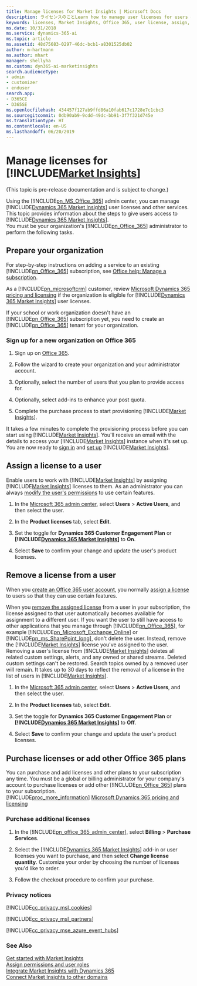 ```yaml
---
title: Manage licenses for Market Insights | Microsoft Docs
description: ライセンスのことLearn how to manage user licenses for users of Market Insights.
keywords: licenses, Market Insights, Office 365, user license, assign, remove
ms.date: 10/31/2018
ms.service: dynamics-365-ai
ms.topic: article
ms.assetid: 48d75683-0297-46dc-bcb1-a8301525db02
author: m-hartmann
ms.author: mhart
manager: shellyha
ms.custom: dyn365-ai-marketinsights
search.audienceType:
- admin
- customizer
- enduser
search.app:
- D365CE
- D365SE
ms.openlocfilehash: 434457f127ab9ffd86a10fab617c1728e7c1cbc3
ms.sourcegitcommit: 0db90ab9-9cdd-49dc-bb91-3f7f321d745e
ms.translationtype: HT
ms.contentlocale: en-US
ms.lasthandoff: 06/20/2019
---
```

# <a name="manage-licenses-for-includemarket-insightsincludespn-market-insights-shortmd"></a>Manage licenses for [!INCLUDE[Market Insights](../includes/pn-market-insights-short.md)]

(This topic is pre-release documentation and is subject to change.)

Using the [!INCLUDE[pn_MS_Office_365](../includes/pn-ms-office-365.md)] admin center, you can manage [!INCLUDE[Dynamics 365 Market Insights](../includes/pn-market-insights-long.md)] user licenses and other services. This topic provides information about the steps to give users access to [!INCLUDE[Dynamics 365 Market Insights](../includes/pn-market-insights-long.md)].  
You must be your organization's [!INCLUDE[pn_Office_365](../includes/pn-office-365.md)] administrator to perform the following tasks.

## <a name="prepare-your-organization"></a>Prepare your organization

For step-by-step instructions on adding a service to an existing [!INCLUDE[pn_Office_365](../includes/pn-office-365.md)] subscription, see [Office help: Manage a subscription](https://go.microsoft.com/fwlink/p/?LinkId=392376).

As a [!INCLUDE[pn_microsoftcrm](../includes/pn-microsoftcrm.md)] customer, review [Microsoft Dynamics 365 pricing and licensing](https://go.microsoft.com/fwlink/p/?LinkID=401462) if the organization is eligible for [!INCLUDE[Dynamics 365 Market Insights](../includes/pn-market-insights-long.md)] user licenses.

If your school or work organization doesn't have an [!INCLUDE[pn_Office_365](../includes/pn-office-365.md)] subscription yet, you need to create an [!INCLUDE[pn_Office_365](../includes/pn-office-365.md)] tenant for your organization.

### <a name="sign-up-for-a-new-organization-on-office-365"></a>Sign up for a new organization on Office 365

1. Sign up on [Office 365](https://admin.microsoft.com/).

2. Follow the wizard to create your organization and your administrator account.

3. Optionally, select the number of users that you plan to provide access for.

4. Optionally, select add-ins to enhance your post quota.

5. Complete the purchase process to start provisioning [!INCLUDE[Market Insights](../includes/pn-market-insights-short.md)].

It takes a few minutes to complete the provisioning process before you can start using [!INCLUDE[Market Insights](../includes/pn-market-insights-short.md)]. You'll receive an email with the details to access your [!INCLUDE[Market Insights](../includes/pn-market-insights-short.md)] instance when it's set up. You are now ready to [sign in](sign-in.md) and [set up](settings-administration.md) [!INCLUDE[Market Insights](../includes/pn-market-insights-short.md)].

## <a name="assign-a-license-to-a-user"></a>Assign a license to a user

Enable users to work with [!INCLUDE[Market Insights](../includes/pn-market-insights-short.md)] by assigning [!INCLUDE[Market Insights](../includes/pn-market-insights-short.md)] licenses to them. As an administrator you can always [modify the user's permissions](assign-user-roles.md) to use certain features.  

1. In the [Microsoft 365 admin center](https://admin.microsoft.com/), select **Users** > **Active Users**, and then select the user.

2. In the **Product licenses** tab, select **Edit**.

3. Set the toggle for **Dynamics 365 Customer Engagement Plan** or **[!INCLUDE[Dynamics 365 Market Insights](../includes/pn-market-insights-long.md)]** to **On**.

4. Select **Save** to confirm your change and update the user's product licenses.  

## <a name="remove-a-license-from-a-user"></a>Remove a license from a user

When you [create an Office 365 user account](https://go.microsoft.com/fwlink/p/?LinkId=526143), you normally [assign a license](https://go.microsoft.com/fwlink/p/?LinkId=390651) to users so that they can use certain features. 

When you [remove the assigned license](https://go.microsoft.com/fwlink/p/?LinkId=526144) from a user in your subscription, the license assigned to that user automatically becomes available for assignment to a different user. If you want the user to still have access to other applications that you manage through [!INCLUDE[pn_Office_365](../includes/pn-office-365.md)], for example [!INCLUDE[pn_Microsoft_Exchange_Online](../includes/pn-microsoft-exchange-online.md)] or [!INCLUDE[pn_ms_SharePoint_long](../includes/pn-ms-sharepoint-long.md)], don't delete the user. Instead, remove the [!INCLUDE[Market Insights](../includes/pn-market-insights-short.md)] license you've assigned to the user.  
Removing a user's license  from [!INCLUDE[Market Insights](../includes/pn-market-insights-short.md)] deletes all related custom settings, alerts, and any owned or shared streams. Deleted custom settings can't be restored. Search topics owned by a removed user will remain. It takes up to 30 days to reflect the removal of a license in the list of users in [!INCLUDE[Market Insights](../includes/pn-market-insights-short.md)].

1. In the [Microsoft 365 admin center](https://admin.microsoft.com/), select **Users** > **Active Users**, and then select the user.

2. In the **Product licenses** tab, select **Edit**.

3. Set the toggle for **Dynamics 365 Customer Engagement Plan** or **[!INCLUDE[Dynamics 365 Market Insights](../includes/pn-market-insights-long.md)]** to **Off**.

4. Select **Save** to confirm your change and update the user's product licenses.

## <a name="purchase-licenses-or-add-other-office-365-plans"></a>Purchase licenses or add other Office 365 plans

You can purchase and add licenses and other plans to your subscription any time. You must be a global or billing administrator for your company's account to purchase licenses or add other [!INCLUDE[pn_Office_365](../includes/pn-office-365.md)] plans to your subscription.  
[!INCLUDE[proc_more_information](../includes/proc-more-information.md)] [Microsoft Dynamics 365 pricing and licensing](https://go.microsoft.com/fwlink/p/?LinkID=401462)

### <a name="purchase-additional-licenses"></a>Purchase additional licenses

1. In the [!INCLUDE[pn_office_365_admin_center](../includes/pn-office-365-admin-center.md)], select **Billing** > **Purchase Services**.

2. Select the [!INCLUDE[Dynamics 365 Market Insights](../includes/pn-market-insights-long.md)] add-in or user licenses you want to purchase, and then select **Change license quantity**. Customize your order by choosing the number of licenses you'd like to order.

3. Follow the checkout procedure to confirm your purchase.

### <a name="privacy-notices"></a>Privacy notices

[!INCLUDE[cc_privacy_msl_cookies](../includes/cc-privacy-market-insights-cookies.md)]  

[!INCLUDE[cc_privacy_msl_partners](../includes/cc-privacy-market-insights-partners.md)]  

[!INCLUDE[cc_privacy_mse_azure_event_hubs](../includes/cc-privacy-market-insights-azure-event-hubs.md)]  

### <a name="see-also"></a>See Also

[Get started with Market Insights](get-started.md)   
[Assign permissions and user roles](assign-user-roles.md)   
[Integrate Market Insights with Dynamics 365](integrate-widgets-dynamics-365.md)   
[Connect Market Insights to other domains](connect-other-domains.md)
 